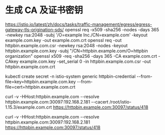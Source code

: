 # 生成 CA 及证书密钥
https://istio.io/latest/zh/docs/tasks/traffic-management/egress/egress-gateway-tls-origination-sds/
openssl req -x509 -sha256 -nodes -days 365 -newkey rsa:2048 -subj '/O=example Inc./CN=example.com' -keyout example.com.key -out example.com.crt
openssl req -out httpbin.example.com.csr -newkey rsa:2048 -nodes -keyout httpbin.example.com.key -subj "/CN=httpbin.example.com/O=httpbin organization"
openssl x509 -req -sha256 -days 365 -CA example.com.crt -CAkey example.com.key -set_serial 0 -in httpbin.example.com.csr -out httpbin.example.com.crt

kubectl create secret -n istio-system generic httpbin-credential --from-file=key=httpbin.example.com.key --from-file=cert=httpbin.example.com.crt

curl -v -HHost:httpbin.example.com --resolve httpbin.example.com:30097:192.168.2.181 --cacert /root/istio-1.15.3/example.com.crt https://httpbin.example.com:30097/status/418

curl -v -HHost:httpbin.example.com --resolve httpbin.example.com:30097:192.168.2.181 https://httpbin.example.com:30097/status/418
